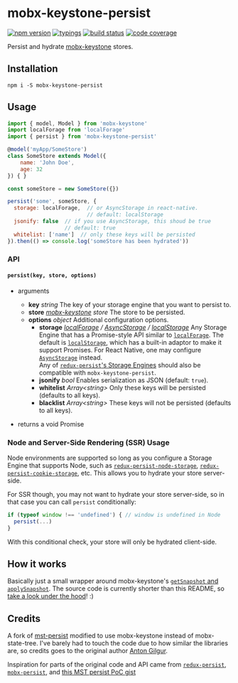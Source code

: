 # mobx-keystone-persist

[![npm version](https://badge.fury.io/js/mobx-keystone-persist.svg)](https://badge.fury.io/js/mobx-keystone-persist)
[![typings](https://img.shields.io/npm/types/mobx-keystone-persist.svg)](https://github.com/Phault/mobx-keystone-persist/blob/master/src/index.ts)
[![build status](https://img.shields.io/travis/Phault/mobx-keystone-persist/master.svg)](https://travis-ci.org/Phault/mobx-keystone-persist)
[![code coverage](https://img.shields.io/codecov/c/gh/Phault/mobx-keystone-persist/master.svg)](https://codecov.io/gh/Phault/mobx-keystone-persist)

Persist and hydrate [mobx-keystone](https://github.com/xaviergonz/mobx-keystone) stores.

## Installation

`npm i -S mobx-keystone-persist`

## Usage

```javascript
import { model, Model } from 'mobx-keystone'
import localForage from 'localForage'
import { persist } from 'mobx-keystone-persist'

@model('myApp/SomeStore')
class SomeStore extends Model({
    name: 'John Doe',
    age: 32
}) { }

const someStore = new SomeStore({})

persist('some', someStore, {
  storage: localForage,  // or AsyncStorage in react-native.
                         // default: localStorage
  jsonify: false  // if you use AsyncStorage, this shoud be true
                  // default: true
  whitelist: ['name']  // only these keys will be persisted
}).then(() => console.log('someStore has been hydrated'))

```

### API

#### `persist(key, store, options)`

- arguments

  - **key** _string_ The key of your storage engine that you want to persist to.
  - **store** _[mobx-keystone](https://github.com/xaviergonz/mobx-keystone) store_ The store to be persisted.
  - **options** _object_ Additional configuration options.
    - **storage** _[localForage](https://github.com/localForage/localForage) / [AsyncStorage](https://github.com/react-native-community/async-storage) / [localStorage](https://developer.mozilla.org/en-US/docs/Web/API/Window/localStorage)_
      Any Storage Engine that has a Promise-style API similar to [`localForage`](https://github.com/localForage/localForage).
      The default is [`localStorage`](https://developer.mozilla.org/en-US/docs/Web/API/Window/localStorage), which has a built-in adaptor to make it support Promises.
      For React Native, one may configure [`AsyncStorage`](https://github.com/react-native-community/async-storage) instead.
      <br>
      Any of [`redux-persist`'s Storage Engines](https://github.com/rt2zz/redux-persist#storage-engines) should also be compatible with `mobx-keystone-persist`.
    - **jsonify** _bool_ Enables serialization as JSON (default: `true`).
    - **whitelist** _Array\<string\>_ Only these keys will be persisted (defaults to all keys).
    - **blacklist** _Array\<string\>_ These keys will not be persisted (defaults to all keys).

- returns a void Promise

### Node and Server-Side Rendering (SSR) Usage

Node environments are supported so long as you configure a Storage Engine that supports Node, such as [`redux-persist-node-storage`](https://github.com/pellejacobs/redux-persist-node-storage), [`redux-persist-cookie-storage`](https://github.com/abersager/redux-persist-cookie-storage), etc.
This allows you to hydrate your store server-side.

For SSR though, you may not want to hydrate your store server-side, so in that case you can call `persist` conditionally:

```javascript
if (typeof window !== 'undefined') { // window is undefined in Node
  persist(...)
}
```

With this conditional check, your store will only be hydrated client-side.

## How it works

Basically just a small wrapper around mobx-keystone's [`getSnapshot` and `applySnapshot`](https://mobx-keystone.js.org/snapshots).
The source code is currently shorter than this README, so [take a look under the hood](https://github.com/Phault/mobx-keystone-persist/tree/master/src)! :)

## Credits

A fork of [mst-persist](https://github.com/agilgur5/mst-persist) modified to use mobx-keystone instead of mobx-state-tree. I've barely had to touch the code due to how similar the libraries are, so credits goes to the original author [Anton Gilgur](https://github.com/agilgur5).

Inspiration for parts of the original code and API came from [`redux-persist`](https://github.com/rt2zz/redux-persist), [`mobx-persist`](https://github.com/pinqy520/mobx-persist), and [this MST persist PoC gist](https://gist.github.com/benjick/c48dd2db575e79c7b0b1043de4556ebc)
